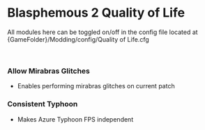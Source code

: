 # Blasphemous 2 Quality of Life

All modules here can be toggled on/off in the config file located at {GameFolder}/Modding/config/Quality of Life.cfg

<br>

### Allow Mirabras Glitches
- Enables performing mirabras glitches on current patch

### Consistent Typhoon
- Makes Azure Typhoon FPS independent